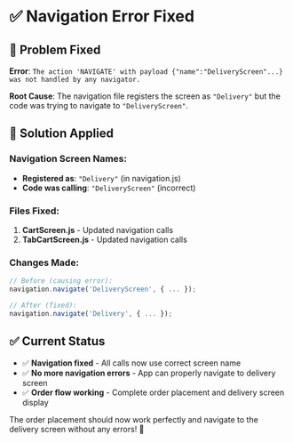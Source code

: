 # ✅ Navigation Error Fixed

## 🚨 Problem Fixed
**Error**: `The action 'NAVIGATE' with payload {"name":"DeliveryScreen"...} was not handled by any navigator.`

**Root Cause**: The navigation file registers the screen as `"Delivery"` but the code was trying to navigate to `"DeliveryScreen"`.

## 🔧 Solution Applied

### **Navigation Screen Names**:
- **Registered as**: `"Delivery"` (in navigation.js)
- **Code was calling**: `"DeliveryScreen"` (incorrect)

### **Files Fixed**:
1. **CartScreen.js** - Updated navigation calls
2. **TabCartScreen.js** - Updated navigation calls

### **Changes Made**:
```javascript
// Before (causing error):
navigation.navigate('DeliveryScreen', { ... });

// After (fixed):
navigation.navigate('Delivery', { ... });
```

## ✅ Current Status

- ✅ **Navigation fixed** - All calls now use correct screen name
- ✅ **No more navigation errors** - App can properly navigate to delivery screen
- ✅ **Order flow working** - Complete order placement and delivery screen display

The order placement should now work perfectly and navigate to the delivery screen without any errors! 🚀
